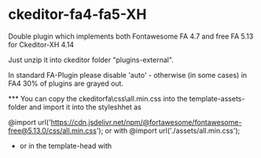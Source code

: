 # ckeditor-fa4-fa5-XH
 Double plugin which implements both Fontawesome  FA 4.7 and free FA 5.13 for Ckeditor-XH 4.14

Just unzip it into ckeditor folder "plugins-external". 

In standard FA-Plugin please disable 'auto' - otherwise (in some cases) in FA4 30% of plugins are grayed out. 

*** You can copy the  ckeditorfa\css\all.min.css  into the template-assets-folder and import it into the styleshhet as

 @import url('https://cdn.jsdelivr.net/npm/@fortawesome/fontawesome-free@5.13.0/css/all.min.css');  or with  @import url('./assets/all.min.css');

* or in the template-head with  <link rel="stylesheet" type="text/css" href="./assets/all.min.css"> <style>   or in the head with 

< link rel="stylesheet" type="text/css" href="https://cdn.jsdelivr.net/npm/@fortawesome/fontawesome-free@5.13.0/css/all.min.css" >

